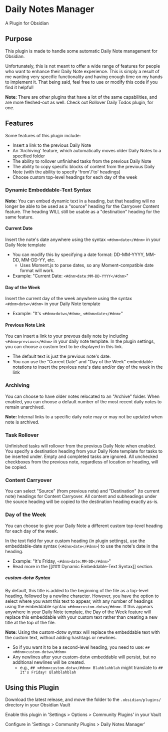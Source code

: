 # Daily Notes Manager

A Plugin for Obsidian

## Purpose

This plugin is made to handle some automatic Daily Note management for Obsidian.

Unfortunately, this is not meant to offer a wide range of features for people who want to enhance their Daily Note experience. This is simply a result of me wanting very specific functionality and having enough time on my hands to implement it. That being said, feel free to use or modify this code if you find it helpful!

**Note:** There are other plugins that have a lot of the same capabilities, and are more fleshed-out as well. Check out Rollover Daily Todos plugin, for one.

## Features

Some features of this plugin include:
- Insert a link to the previous Daily Note
- An 'Archiving' feature, which automatically moves older Daily Notes to a specified folder
- The ability to rollover unfinished tasks from the previous Daily Note
- The ability to copy specific blocks of content from the previous Daily Note (with the ability to specify 'from'/'to' headings)
- Choose custom top-level headings for each day of the week

### Dynamic Embeddable-Text Syntax
**Note:** You can embed dynamic text in a heading, but that heading will no longer be able to be used as a "source" heading for the Carryover Content feature. The heading WILL still be usable as a "destination" heading for the same feature.

#### Current Date
Insert the note's date anywhere using the syntax `<#dnm>date</#dnm>` in your Daily Note template
- You can modify this by specifying a date format: DD-MM-YYYY, MM-DD, MM-DD-YY, etc.
  - Uses Moment.js to parse dates, so any Moment-compatible date format will work.
- Example: "Current Date: `<#dnm>date:MM-DD-YYYY</#dnm>`"

#### Day of the Week
Insert the current day of the week anywhere using the syntax `<#dnm>dotw</#dnm>` in your Daily Note template
- Example: "It's `<#dnm>dotw</#dnm>`, `<#dnm>date</#dnm>`"

#### Previous Note Link
You can insert a link to your prevous daily note by including `<#dnm>previous</#dnm>` in your daily note template.
In the plugin settings, you can choose a custom text to be displayed in this link.
- The default text is just the previous note's date.
- You can use the "Current Date" and "Day of the Week" embeddable notations to insert the previous note's date and/or day of the week in the link

### Archiving
You can choose to have older notes relocated to an "Archive" folder. When enabled, you can choose a default number of the most recent daily notes to remain unarchived.

**Note:** Internal links to a specific daily note may or may not be updated when note is archived.

### Task Rollover
Unfinished tasks will rollover from the previous Daily Note when enabled. You specify a destination heading from your Daily Note template for tasks to be inserted under.
Empty and completed tasks are ignored. All unchecked checkboxes from the previous note, regardless of location or heading, will be copied.

### Content Carryover
You can select "Source" (from previous note) and "Destination" (to current note) headings for Content Carryover.
All content and subheadings under the source heading will be copied to the destination heading exactly as-is.

### Day of the Week
You can choose to give your Daily Note a different custom top-level heading for each day of the week.

In the text field for your custom heading (in plugin settings), use the embeddable-date syntax (`<#dnm>date</#dnm>`) to use the note's date in the heading.
- Example: "It's Friday, `<#dnm>date:MM-DD</#dnm>`"
- Read more in the [[### Dynamic Embeddable-Text Syntax]] section.

##### custom-dotw Syntax
By default, this title is added to the beginning of the file as a top-level heading, followed by a newline character. However, you have the option to select where you want this text to appear, with any number of headings using the embeddable syntax `<#dnm>custom-dotw</#dnm>`. If this appears anywhere in your Daily Note template, the Day of the Week feature will replace this embeddable with your custom text rather than creating a new title at the top of the file.

**Note:** Using the custom-dotw syntax will replace the embeddable text with the custom text, without adding hashtags or newlines.
- So if you want it to be a second-level heading, you need to use: `## <#dnm>custom-dotw</#dnm>`
- Any newlines after your custom-dotw embeddable will persist, but no additional newlines will be created.
  - e.g., `## <#dnm>custom-dotw</#dnm> Blahblahblah` might translate to `## It's Friday! Blahblahblah`

## Using this Plugin

Download the latest release, and move the folder to the `.obsidian/plugins/` directory in your Obsidian Vault

Enable this plugin in 'Settings > Options > Community Plugins' in your Vault

Configure in 'Settings > Community Plugins > Daily Notes Manager'
